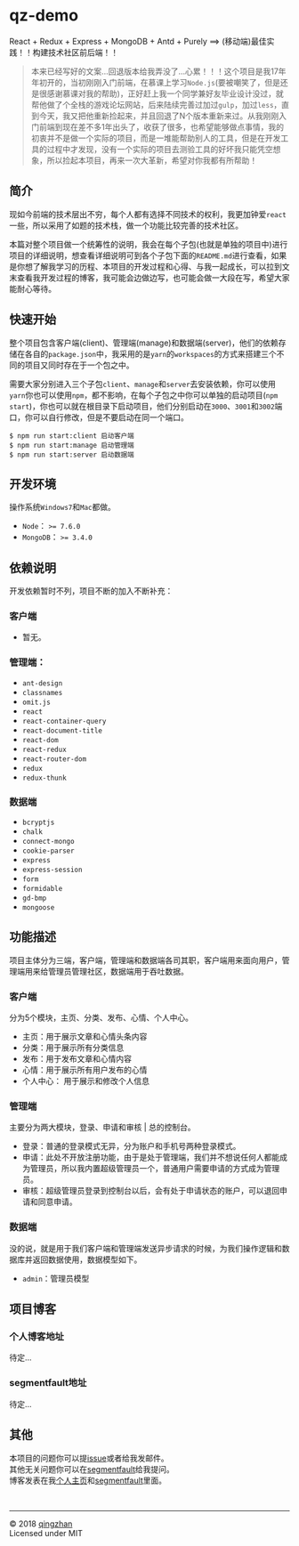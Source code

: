 # qz-demo

React + Redux + Express + MongoDB + Antd + Purely ==> (移动端)最佳实践！！构建技术社区前后端！！

> 本来已经写好的文案...回退版本给我弄没了...心累！！！这个项目是我17年年初开的，当初刚刚入门前端，在慕课上学习`Node.js`(要被嘲笑了，但是还是很感谢慕课对我的帮助)，正好赶上我一个同学兼好友毕业设计没过，就帮他做了个全栈的游戏论坛网站，后来陆续完善过加过`gulp`，加过`less`，直到今天，我又把他重新捡起来，并且回退了N个版本重新来过。从我刚刚入门前端到现在差不多1年出头了，收获了很多，也希望能够做点事情，我的初衷并不是做一个实际的项目，而是一堆能帮助别人的工具，但是在开发工具的过程中才发现，没有一个实际的项目去测验工具的好坏我只能凭空想象，所以捡起本项目，再来一次大革新，希望对你我都有所帮助！

## 简介

现如今前端的技术层出不穷，每个人都有选择不同技术的权利，我更加钟爱`react`一些，所以采用了如题的技术栈，做一个功能比较完善的技术社区。

本篇对整个项目做一个统筹性的说明，我会在每个子包(也就是单独的项目中)进行项目的详细说明，想查看详细说明可到各个子包下面的`README.md`进行查看，如果是你想了解我学习的历程、本项目的开发过程和心得、与我一起成长，可以拉到文末查看我开发过程的博客，我可能会边做边写，也可能会做一大段在写，希望大家能耐心等待。

## 快速开始

整个项目包含客户端(client)、管理端(manage)和数据端(server)，他们的依赖存储在各自的`package.json`中，我采用的是`yarn`的`workspaces`的方式来搭建三个不同的项目又同时存在于一个包之中。

需要大家分别进入三个子包`client`、`manage`和`server`去安装依赖，你可以使用`yarn`你也可以使用`npm`，都不影响，在每个子包之中你可以单独的启动项目(`npm start`)，你也可以就在根目录下启动项目，他们分别启动在`3000`、`3001`和`3002`端口，你可以自行修改，但是不要启动在同一个端口。

```shell
$ npm run start:client 启动客户端
$ npm run start:manage 启动管理端
$ npm run start:server 启动数据端
```

## 开发环境

操作系统`Windows7`和`Mac`都做。

  - `Node`：     `>= 7.6.0`
  - `MongoDB`：  `>= 3.4.0`

## 依赖说明

开发依赖暂时不列，项目不断的加入不断补充：

### 客户端
 
  - 暂无。
 
### 管理端：

  - `ant-design`
  - `classnames`
  - `omit.js`
  - `react`
  - `react-container-query`
  - `react-document-title`
  - `react-dom`
  - `react-redux`
  - `react-router-dom`
  - `redux`
  - `redux-thunk`

### 数据端
  
  - `bcryptjs`
  - `chalk`
  - `connect-mongo`
  - `cookie-parser`
  - `express`
  - `express-session`
  - `form`
  - `formidable`
  - `gd-bmp`
  - `mongoose`

## 功能描述

项目主体分为三端，客户端，管理端和数据端各司其职，客户端用来面向用户，管理端用来给管理员管理社区，数据端用于吞吐数据。

### 客户端

分为5个模块，主页、分类、发布、心情、个人中心。

  - 主页：用于展示文章和心情头条内容
  - 分类：用于展示所有分类信息
  - 发布：用于发布文章和心情内容
  - 心情：用于展示所有用户发布的心情
  - 个人中心： 用于展示和修改个人信息

### 管理端

主要分为两大模块，登录、申请和审核 | 总的控制台。
  
  - 登录：普通的登录模式无异，分为账户和手机号两种登录模式。
  - 申请：此处不开放注册功能，由于是处于管理端，我们并不想说任何人都能成为管理员，所以我内置超级管理员一个，普通用户需要申请的方式成为管理员。
  - 审核：超级管理员登录到控制台以后，会有处于申请状态的账户，可以退回申请和同意申请。

### 数据端

没的说，就是用于我们客户端和管理端发送异步请求的时候，为我们操作逻辑和数据库并返回数据使用，数据模型如下。

  - `admin`：管理员模型

## 项目博客

### 个人博客地址

待定...

### segmentfault地址

待定...

## 其他

本项目的问题你可以提[issue](https://github.com/yudaren007007/qz-demo/issues/new)或者给我发邮件。<br>
其他无关问题你可以在[segmentfault](https://segmentfault.com/u/qingzhan)给我提问。<br>
博客发表在我[个人主页](http://www.yujunren.com/blog/)和[segmentfault](https://segmentfault.com/blog/qingzhan)里面。<br>

<br>

---

&copy; 2018 [qingzhan](https://github.com/yudaren007007)
<br>
Licensed under MIT